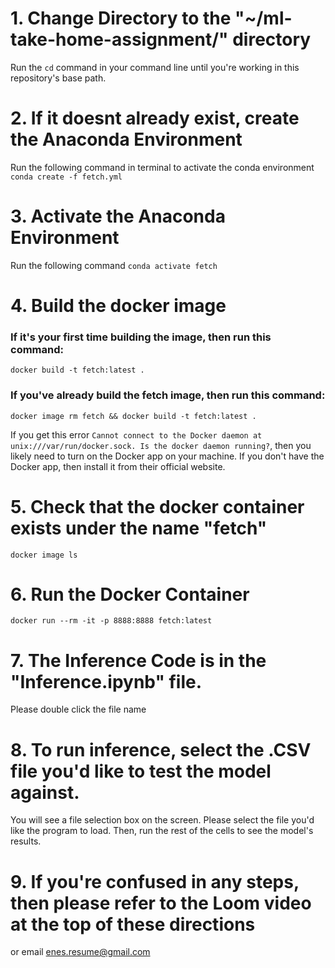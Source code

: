 # 1. Change Directory to the "~/ml-take-home-assignment/" directory
Run the `cd` command in your command line until you're working in this repository's base path.

# 2. If it doesnt already exist, create the Anaconda Environment
Run the following command in terminal to activate the conda environment
`conda create -f fetch.yml`

# 3. Activate the Anaconda Environment
Run the following command
`conda activate fetch`

# 4. Build the docker image

### If it's your first time building the image, then run this command:
`docker build -t fetch:latest .`

### If you've already build the fetch image, then run this command:
`docker image rm fetch && docker build -t fetch:latest .`

If you get this error `Cannot connect to the Docker daemon at unix:///var/run/docker.sock. Is the docker daemon running?`, then you likely need to turn on the Docker app on your machine. If you don't have the Docker app, then install it from their official website.

# 5. Check that the docker container exists under the name "fetch"
`docker image ls`

# 6. Run the Docker Container
`docker run --rm -it -p 8888:8888 fetch:latest`

# 7. The Inference Code is in the "Inference.ipynb" file.
Please double click the file name

# 8. To run inference, select the .CSV file you'd like to test the model against.
You will see a file selection box on the screen. Please select the file you'd like the program to load. Then, run the rest of the cells to see the model's results.

# 9. If you're confused in any steps, then please refer to the Loom video at the top of these directions
or email enes.resume@gmail.com


